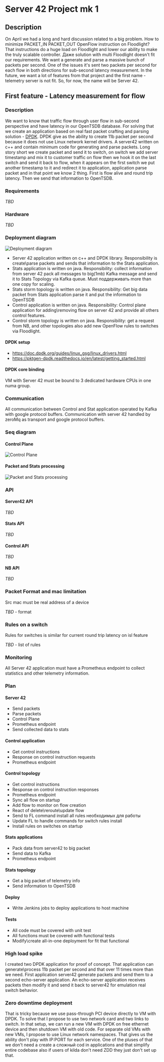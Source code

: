 # Server 42 Project mk 1

## Description

On April we had a long and hard discussion related to a big problem. How to minimize PACKET_IN PACKET_OUT OpenFlow instruction on Floodlight? That instructions do a huge load on Floodlight and lower our ability to make the truly scalable controller. Даже solution with multi Floodlight doesn't fit our requirements. We want a generate and parse a massive bunch of packets per second. One of the issues it's sent two packets per second for each flow in both directions for sub-second latency measurement. In the future, we want a lot of features from that project and the first name - telemetry server is not fit. So, for now, the name will be Server 42.

## First feature - Latency measurement for flow
### Description
We want to know that traffic flow through user flow in sub-second perspective and have latency in our OpenTSDB database. For solving that we create an application based on real fast packet crafting and parsing solution - [DPDK](https://doc.dpdk.org/guides/linux_gsg/index.html). DPDK give as the ability to create 11b packet per second because it does not use Linux network kernel drivers. A server42 written on c++ and contain minimum code for generating and parse packets. Long story short we create packet and send it to switch, on switch we add server timestamp and mix it to customer traffic on flow then we hook it on the last switch and send it back to flow, when it appears on the first switch we put another timestamp to it and redirect it to application, application parse packet and in that point we know 2 thing. First is flow alive and round trip latency. Then we send that information to OpenTSDB. 
### Requirements
*TBD*
### Hardware
*TBD*
### Deployment diagram

![Deployment diagram](server42dep.png)

- Server 42 application written on c++ and DPDK library. Responsibility is create\parse packets and sends that information to the Stats application.
- Stats application is written on java. Responsibility: collect information from server 42 pack all messages to big(1mb) Kafka message and send it to Stats Topology via Kafka queue. Must поддерживать more than one copy for scaling.
- Stats storm topology is written on java. Responsibility: Get big data packet from Stats application parse it and put the information to OpenTSDB
-  Control application is written on java. Responsibility: Control plane application for adding\removing flow on server 42 and provide all others control features.
-  Control storm topology is written on java. Responsibility: get a request from NB, and other topologies also add new OpenFlow rules to switches via Floodlight.
#### DPDK setup
- <https://doc.dpdk.org/guides/linux_gsg/linux_drivers.html>
- <https://pktgen-dpdk.readthedocs.io/en/latest/getting_started.html>
#### DPDK core binding
VM with Server 42 must be bound to 3 dedicated hardware CPUs in one numa group.
### Communication
All communication between Control and Stat application operated by Kafka with google protocol buffers. Communication with server 42 handled by zeroMq as transport and google protocol buffers.
### Seq diagram
#### Control Plane
![Control Plane](cp.png)
#### Packet and Stats processing
![Packet and Stats processing](packet_process.png)
### API
#### Server42 API
*TBD*
#### Stats API
*TBD*
#### Control API
*TBD*
#### NB API
*TBD*

### Packet Format and mac limitation
Src mac must be real address of a device

*TBD* - format
### Rules on a switch
Rules for switches is similar for current round trip latency on isl feature

*TBD* - list of rules 
### Monitoring
All Server 42 application must have a Prometheus endpoint to collect statistics and other telemetry information.
### Plan
#### Server 42
- Send packets
- Parse packets
- Control Plane
- Prometheus endpoint
- Send collected data to stats
#### Control application
- Get control instructions
- Response on control instruction requests
- Prometheus endpoint
#### Control topology
- Get control instructions
- Response on control instruction responses
- Prometheus endpoint
- Sync all flow on startup
- Add flow to monitor on flow creation
- React of delete\reroute\update flow
- Send to FL command install all rules необходимых для работы
- Update FL to handle commands for switch rules install
- Install rules on switches on startup
#### Stats applications
- Pack data from server42 to big packet
- Send data to Kafka
- Prometheus endpoint
#### Stats topology
- Get a big packet of telemetry info
- Send information to OpenTSDB
#### Deploy
- Write Jenkins jobs to deploy applications to host machine
#### Tests
- All code must be covered with unit test
- All functions must be covered with functional tests
- Modify\create all-in-one deployment for fit that functional

### High load spike
I created two DPDK application for proof of concept. That application can generate\process 11b packet per second and that over 11 times more than we need. First application server42 generate packets and send them to a second echo-server application. An echo-server application receives packets then modify it and send it back to server42 for emulation real switch behavior.

### Zero downtime deployment
That is tricky because we use pass-through PCI device directly to VM with DPDK. To solve that I propose to use two network card and two links to switch. In that setup, we can run a new VM with DPDK on free ethernet device and then shutdown VM with old code. For separate old VMs with new VMs, I propose to use Linux network namespaces. That gives us the ability don't play with IP:PORT for each service. One of the pluses of that we don't need a create a сложный cod in applications and that simplify entire codebase also if users of kilda don't need ZDD they just don't set up that. 
